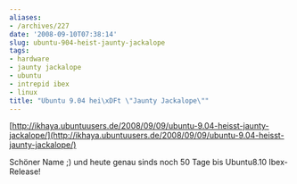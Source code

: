 ```yaml
---
aliases:
- /archives/227
date: '2008-09-10T07:38:14'
slug: ubuntu-904-heist-jaunty-jackalope
tags:
- hardware
- jaunty jackalope
- ubuntu
- intrepid ibex
- linux
title: "Ubuntu 9.04 hei\xDFt \"Jaunty Jackalope\""
---
```


[http://ikhaya.ubuntuusers.de/2008/09/09/ubuntu-9.04-heisst-jaunty-jackalope/](http://ikhaya.ubuntuusers.de/2008/09/09/ubuntu-9.04-heisst-jaunty-jackalope/)

Schöner Name ;) und heute genau sinds noch 50 Tage bis Ubuntu8.10
Ibex-Release!